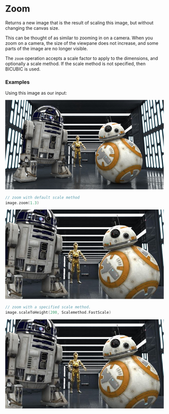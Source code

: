 Zoom
====

Returns a new image that is the result of scaling this image, but without
changing the canvas size.

This can be thought of as similar to zooming in on a camera. When you zoom on a camera, the size of the viewpane
does not increase, and some parts of the image are no longer visible.

The `zoom` operation accepts a scale factor to apply to the dimensions, and optionally a scale method. If
the scale method is not specified, then BICUBIC is used.

### Examples

Using this image as our input:

![source image](images/input_640_360.jpg)


```kotlin
// zoom with default scale method
image.zoom(1.3)
```

![zoom](images/zoom.jpg)


```kotlin
// zoom with a specified scale method.
image.scaleToHeight(200, Scalemethod.FastScale)
```

![zoom](images/zoom_fastscale.jpg)

